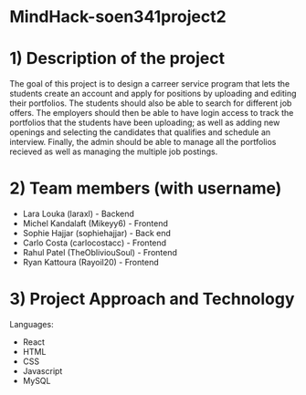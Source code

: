 # MindHack-soen341project2

# **1) Description of the project**

The goal of this project is to design a carreer service program that lets the students create an account and apply for positions by uploading and editing their portfolios. The students should also be able to search for different job offers. The employers should then be able to have login access to track the portfolios that the students have been uploading; as well as adding new openings and selecting the candidates that qualifies and schedule an interview. Finally, the admin should be able to manage all the portfolios recieved as well as managing the multiple job postings. 



# **2) Team members (with username)**

- Lara Louka       (laraxl)          - Backend
- Michel Kandalaft (Mikeyy6)         - Frontend
- Sophie Hajjar    (sophiehajjar)    - Back end
- Carlo Costa      (carlocostacc)    - Frontend
- Rahul Patel      (TheObliviouSoul) - Frontend
- Ryan Kattoura    (Rayoil20)        - Frontend


# **3) Project Approach and Technology**

Languages:
- React
- HTML
- CSS
- Javascript
- MySQL


